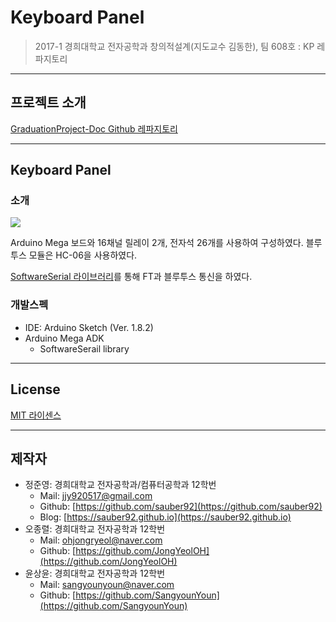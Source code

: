 # Keyboard Panel
> 2017-1 경희대학교 전자공학과 창의적설계(지도교수 김동한), 팀 608호 : KP 레파지토리

***

## 프로젝트 소개  

[GraduationProject-Doc Github 레파지토리](https://github.com/sauber92/GraduationProject-Doc)  

***

## Keyboard Panel  

### 소개  

![](https://github.com/sauber92/GraduationProject-Doc/blob/master/Documentation/Reference/Diagram/KP.png?raw=true)  

Arduino Mega 보드와 16채널 릴레이 2개, 전자석 26개를 사용하여 구성하였다. 블루투스 모듈은 HC-06을 사용하였다.  

[SoftwareSerial 라이브러리](https://www.arduino.cc/en/Reference/softwareSerial)를 통해 FT과 블루투스 통신을 하였다.  

### 개발스펙  

* IDE: Arduino Sketch (Ver. 1.8.2)  
* Arduino Mega ADK
	* SoftwareSerail library  

***

## License 

[MIT 라이센스](https://github.com/sauber92/GraduationProject-KP/blob/master/LICENSE)  

***

## 제작자  

* 정준영: 경희대학교 전자공학과/컴퓨터공학과 12학번  
	* Mail: jjy920517@gmail.com  
	* Github: [https://github.com/sauber92](https://github.com/sauber92)  
	* Blog: [https://sauber92.github.io](https://sauber92.github.io)  
* 오종렬: 경희대학교 전자공학과 12학번  
	* Mail: ohjongryeol@naver.com  
	* Github: [https://github.com/JongYeolOH](https://github.com/JongYeolOH)  
* 윤상윤: 경희대학교 전자공학과 12학번  
	* Mail: sangyounyoun@naver.com  
	* Github: [https://github.com/SangyounYoun](https://github.com/SangyounYoun)  
 